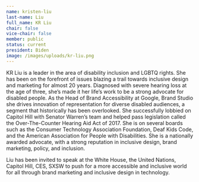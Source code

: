 ```yaml
---
name: kristen-liu
last-name: Liu
full_name: KR Liu
chair: false
vice-chair: false
member: public
status: current
president: Biden
image: /images/uploads/kr-liu.png
---
```

KR Liu is a leader in the area of disability inclusion and LGBTQ rights.  She has been on the forefront of issues blazing a trail towards inclusive design and marketing for almost 20 years.  Diagnosed with severe hearing loss at the age of three, she’s made it her life’s work to be a strong advocate for disabled people.  As the Head of Brand Accessibility at Google, Brand Studio she drives innovation of representation for diverse disabled audiences, a segment that historically has been overlooked.  She successfully lobbied on Capitol Hill with Senator Warren’s team and helped pass legislation called the Over-The-Counter Hearing Aid Act of 2017.  She is on several boards such as the Consumer Technology Association Foundation, Deaf Kids Code, and the American Association for People with Disabilities.  She is a nationally awarded advocate, with a strong reputation in inclusive design, brand marketing, policy, and inclusion.

Liu has been invited to speak at the White House, the United Nations, Capitol Hill, CES, SXSW to push for a more accessible and inclusive world for all through brand marketing and inclusive design in technology.
